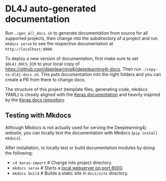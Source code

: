 # DL4J auto-generated documentation

Run `./gen_all_docs.sh` to generate documentation from source for all supported projects,
then change into the subdirectory of a project and run `mkdocs serve` to see the respective documentation
at `http://localhost:8000`.

To deploy a new version of documentation, first make sure to set `$DL4J_DOCS_DIR` to your local copy of 
https://github.com/deeplearning4j/deeplearning4j-docs. Then run `./copy-to-dl4j-docs.sh`. This puts documentation
into the right folders and you can create a PR from there to change docs.

The structure of this project (template files, generating code, mkdocs YAML) is closely aligned
with the [Keras documentation](keras.io) and heavily inspired by the [Keras docs repository](https://github.com/keras-team/keras/tree/master/docs).

## Testing with Mkdocs

Although Mkdocs is not actually used for serving the Deeplearning4j website, you can locally test the documentation with Mkdocs (`pip install mkdocs`).

After installation, to locally test or build documentation modules by doing the following:

- `cd keras-import`          # Change into project directory.
- `mkdocs serve`             # Starts a [local webserver on port 8000](localhost:8000).
- `mkdocs build`             # Builds a static site in `docs/site` directory.
